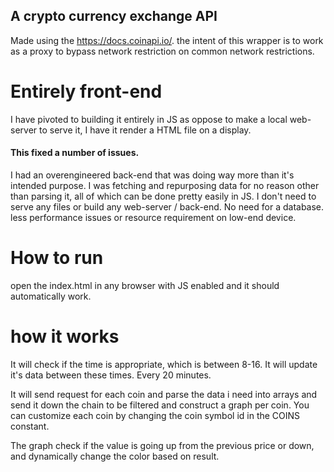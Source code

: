 ## A crypto currency exchange API
Made using the https://docs.coinapi.io/. the intent of this wrapper is to work as a proxy to bypass network restriction on common network restrictions.

# Entirely front-end
I have pivoted to building it entirely in JS as oppose to make a local web-server to serve it, I have it render a HTML file on a display.

#### This fixed a number of issues.
I had an overengineered back-end that was doing way more than it's intended purpose. I was fetching and repurposing data for no reason other than parsing it, all of which can be done pretty easily in JS.
I don't need to serve any files or build any web-server / back-end.
No need for a database.
less performance issues or resource requirement on low-end device.

# How to run
open the index.html in any browser with JS enabled and it should automatically work.

# how it works
It will check if the time is appropriate, which is between 8-16. 
It will update it's data between these times. Every 20 minutes.

It will send request for each coin and parse the data i need into arrays and send it down the chain to be filtered and construct a graph per coin.
You can customize each coin by changing the coin symbol id in the COINS constant.

The graph check if the value is going up from the previous price or down, and dynamically change the color based on result.
